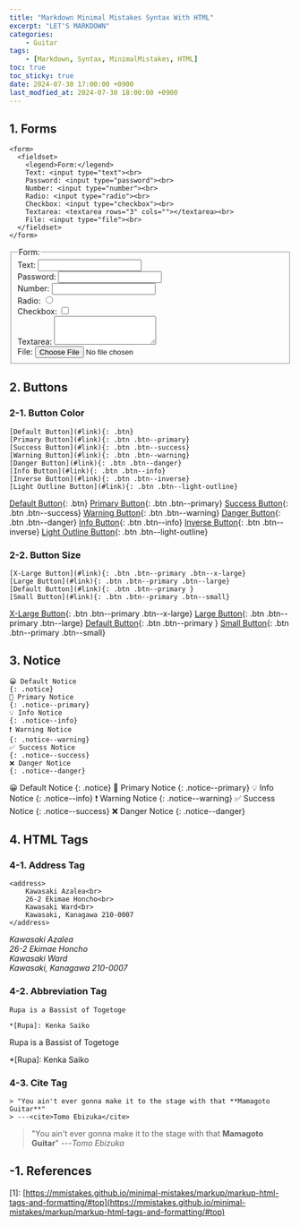 ```yaml
---
title: "Markdown Minimal Mistakes Syntax With HTML"
excerpt: "LET'S MARKDOWN"
categories:
    - Guitar
tags:
    - [Markdown, Syntax, MinimalMistakes, HTML]
toc: true
toc_sticky: true
date: 2024-07-30 17:00:00 +0900
last_modfied_at: 2024-07-30 18:00:00 +0900
---
```


## 1. Forms
```
<form>
  <fieldset>
    <legend>Form:</legend>
    Text: <input type="text"><br>
    Password: <input type="password"><br>
    Number: <input type="number"><br>
    Radio: <input type="radio"><br>
    Checkbox: <input type="checkbox"><br>
    Textarea: <textarea rows="3" cols=""></textarea><br>
    File: <input type="file"><br>
  </fieldset>
</form>
```
<form>
  <fieldset>
    <legend>Form:</legend>
    Text: <input type="text"><br>
    Password: <input type="password"><br>
    Number: <input type="number"><br>
    Radio: <input type="radio"><br>
    Checkbox: <input type="checkbox"><br>
    Textarea: <textarea rows="3" cols=""></textarea><br>
    File: <input type="file"><br>
  </fieldset>
</form>

## 2. Buttons

### 2-1. Button Color
```
[Default Button](#link){: .btn}
[Primary Button](#link){: .btn .btn--primary}
[Success Button](#link){: .btn .btn--success}
[Warning Button](#link){: .btn .btn--warning}
[Danger Button](#link){: .btn .btn--danger}
[Info Button](#link){: .btn .btn--info}
[Inverse Button](#link){: .btn .btn--inverse}
[Light Outline Button](#link){: .btn .btn--light-outline}
```
[Default Button](#link){: .btn}
[Primary Button](#link){: .btn .btn--primary}
[Success Button](#link){: .btn .btn--success}
[Warning Button](#link){: .btn .btn--warning}
[Danger Button](#link){: .btn .btn--danger}
[Info Button](#link){: .btn .btn--info}
[Inverse Button](#link){: .btn .btn--inverse}
[Light Outline Button](#link){: .btn .btn--light-outline}

### 2-2. Button Size
```
[X-Large Button](#link){: .btn .btn--primary .btn--x-large}
[Large Button](#link){: .btn .btn--primary .btn--large}
[Default Button](#link){: .btn .btn--primary }
[Small Button](#link){: .btn .btn--primary .btn--small}
```
[X-Large Button](#link){: .btn .btn--primary .btn--x-large}
[Large Button](#link){: .btn .btn--primary .btn--large}
[Default Button](#link){: .btn .btn--primary }
[Small Button](#link){: .btn .btn--primary .btn--small}

## 3. Notice
```
😀 Default Notice
{: .notice}
🎃 Primary Notice
{: .notice--primary}
💡 Info Notice
{: .notice--info}
❗ Warning Notice
{: .notice--warning}
✅ Success Notice
{: .notice--success}
❌ Danger Notice
{: .notice--danger}
```
😀 Default Notice
{: .notice}
🎃 Primary Notice
{: .notice--primary}
💡 Info Notice
{: .notice--info}
❗ Warning Notice
{: .notice--warning}
✅ Success Notice
{: .notice--success}
❌ Danger Notice
{: .notice--danger}

## 4. HTML Tags

### 4-1. Address Tag
```
<address>
    Kawasaki Azalea<br>
    26-2 Ekimae Honcho<br>
    Kawasaki Ward<br>
    Kawasaki, Kanagawa 210-0007
</address>
```
<address>
    Kawasaki Azalea<br>
    26-2 Ekimae Honcho<br>
    Kawasaki Ward<br>
    Kawasaki, Kanagawa 210-0007
</address>

### 4-2. Abbreviation Tag
```
Rupa is a Bassist of Togetoge

*[Rupa]: Kenka Saiko
```
Rupa is a Bassist of Togetoge

*[Rupa]: Kenka Saiko

### 4-3. Cite Tag
```
> "You ain't ever gonna make it to the stage with that **Mamagoto Guitar**"
> ---<cite>Tomo Ebizuka</cite>
```
> "You ain't ever gonna make it to the stage with that **Mamagoto Guitar**"
> ---<cite>Tomo Ebizuka</cite>


## -1. References
\[1\]: [https://mmistakes.github.io/minimal-mistakes/markup/markup-html-tags-and-formatting/#top](https://mmistakes.github.io/minimal-mistakes/markup/markup-html-tags-and-formatting/#top)